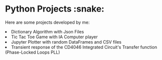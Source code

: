 <h1> Python Projects  :snake:</h1>

<p>  Here are some projects developed by me:</p> 

</ul>  


   <li> Dictionary Algorithm with Json Files</li>
   <li> Tic Tac Toe Game with IA Computer player </li>
   <li> Jupyter Plotter with random DataFrames and CSV files </li>
   <li> Transient response of the CD4046 Integrated Circuit's Transfer function (Phase-Locked Loops PLL)</li>
   
    
</ul>



